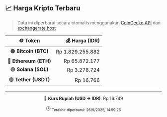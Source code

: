 

<!-- HARGA_KRIPTO -->
## 📈 Harga Kripto Terbaru

> Data ini diperbarui secara otomatis menggunakan [CoinGecko API](https://www.coingecko.com/) dan [exchangerate.host](https://exchangerate.host/)

<div align="center">

| 🪙 Token | 💰 Harga (IDR) |
|:------:|---------------:|
| 🟠 **Bitcoin (BTC)**   | Rp 1.829.255.882 |
| 🔵 **Ethereum (ETH)**  | Rp 65.872.177 |
| 🟣 **Solana (SOL)**    | Rp 3.278.724 |
| 🟢 **Tether (USDT)**   | Rp 16.766 |

---

💱 **Kurs Rupiah (USD → IDR)**: Rp 16.749

🕒 <sub>Terakhir diperbarui: 26/9/2025, 14.59.26</sub>

</div>
<!-- /HARGA_KRIPTO -->